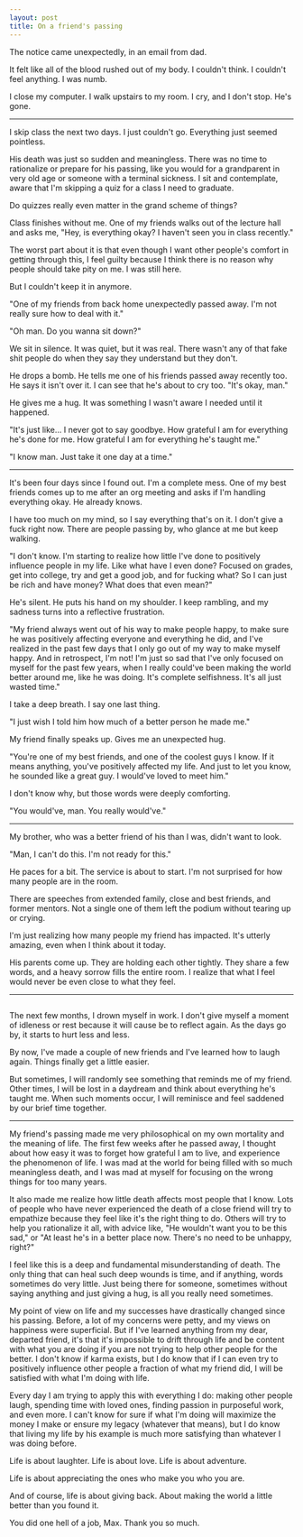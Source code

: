 ```yaml
---
layout: post
title: On a friend's passing
---
```

The notice came unexpectedly, in an email from dad.

It felt like all of the blood rushed out of my body. I couldn't think. I couldn't feel anything. I was numb.

I close my computer. I walk upstairs to my room. I cry, and I don't stop. He's gone.

****

I skip class the next two days. I just couldn't go. Everything just seemed pointless.

His death was just so sudden and meaningless. There was no time to rationalize or prepare for his passing, like you would for a grandparent in very old age or someone with a terminal sickness. I sit and contemplate, aware that I'm skipping a quiz for a class I need to graduate. 

Do quizzes really even matter in the grand scheme of things?

Class finishes without me. One of my friends walks out of the lecture hall and asks me, "Hey, is everything okay? I haven't seen you in class recently."

The worst part about it is that even though I want other people's comfort in getting through this, I feel guilty because I think there is no reason why people should take pity on me. I was still here.

But I couldn't keep it in anymore. 

"One of my friends from back home unexpectedly passed away. I'm not really sure how to deal with it."

"Oh man. Do you wanna sit down?"

We sit in silence. It was quiet, but it was real. There wasn't any of that fake shit people do when they say they understand but they don't.

He drops a bomb. He tells me one of his friends passed away recently too. He says it isn't over it. I can see that he's about to cry too. "It's okay, man."

He gives me a hug. It was something I wasn't aware I needed until it happened.

"It's just like... I never got to say goodbye. How grateful I am for everything he's done for me. How grateful I am for everything he's taught me."

"I know man. Just take it one day at a time."

****

It's been four days since I found out. I'm a complete mess. One of my best friends comes up to me after an org meeting and asks if I'm handling everything okay. He already knows.

I have too much on my mind, so I say everything that's on it. I don't give a fuck right now. There are people passing by, who glance at me but keep walking.

"I don't know. I'm starting to realize how little I've done to positively influence people in my life. Like what have I even done? Focused on grades, get into college, try and get a good job, and for fucking what? So I can just be rich and have money? What does that even mean?"

He's silent. He puts his hand on my shoulder. I keep rambling, and my sadness turns into a reflective frustration.

"My friend always went out of his way to make people happy, to make sure he was positively affecting everyone and everything he did, and I've realized in the past few days that I only go out of my way to make myself happy. And in retrospect, I'm not! I'm just so sad that I've only focused on myself for the past few years, when I really could've been making the world better around me, like he was doing. It's complete selfishness. It's all just wasted time."

I take a deep breath. I say one last thing.

"I just wish I told him how much of a better person he made me."

My friend finally speaks up. Gives me an unexpected hug.

"You're one of my best friends, and one of the coolest guys I know. If it means anything, you've positively affected my life. And just to let you know, he sounded like a great guy. I would've loved to meet him."

I don't know why, but those words were deeply comforting.

"You would've, man. You really would've."

****

My brother, who was a better friend of his than I was, didn't want to look.

"Man, I can't do this. I'm not ready for this."

He paces for a bit. The service is about to start. I'm not surprised for how many people are in the room.

There are speeches from extended family, close and best friends, and former mentors. Not a single one of them left the podium without tearing up or crying.

I'm just realizing how many people my friend has impacted. It's utterly amazing, even when I think about it today.

His parents come up. They are holding each other tightly. They share a few words, and a heavy sorrow fills the entire room. I realize that what I feel would never be even close to what they feel.

****

![]()

The next few months, I drown myself in work. I don't give myself a moment of idleness or rest because it will cause be to reflect again. As the days go by, it starts to hurt less and less. 

By now, I've made a couple of new friends and I've learned how to laugh again. Things finally get a little easier.

But sometimes, I will randomly see something that reminds me of my friend. Other times, I will be lost in a daydream and think about everything he's taught me. When such moments occur, I will reminisce and feel saddened by our brief time together.

****

My friend's passing made me very philosophical on my own mortality and the meaning of life. The first few weeks after he passed away, I thought about how easy it was to forget how grateful I am to live, and experience the phenomenon of life. I was mad at the world for being filled with so much meaningless death, and I was mad at myself for focusing on the wrong things for too many years.

It also made me realize how little death affects most people that I know. Lots of people who have never experienced the death of a close friend will try to empathize because they feel like it's the right thing to do. Others will try to help you rationalize it all, with advice like, "He wouldn't want you to be this sad," or "At least he's in a better place now. There's no need to be unhappy, right?"

I feel like this is a deep and fundamental misunderstanding of death. The only thing that can heal such deep wounds is time, and if anything, words sometimes do very little. Just being there for someone, sometimes without saying anything and just giving a hug, is all you really need sometimes.

My point of view on life and my successes have drastically changed since his passing. Before, a lot of my concerns were petty, and my views on happiness were superficial. But if I've learned anything from my dear, departed friend, it's that it's impossible to drift through life and be content with what you are doing if you are not trying to help other people for the better. I don't know if karma exists, but I do know that if I can even try to positively influence other people a fraction of what my friend did, I will be satisfied with what I'm doing with life.

Every day I am trying to apply this with everything I do: making other people laugh, spending time with loved ones, finding passion in purposeful work, and even more. I can't know for sure if what I'm doing will maximize the money I make or ensure my legacy (whatever that means), but I do know that living my life by his example is much more satisfying than whatever I was doing before. 

Life is about laughter. Life is about love. Life is about adventure.

Life is about appreciating the ones who make you who you are. 

And of course, life is about giving back. About making the world a little better than you found it.

You did one hell of a job, Max. Thank you so much.
